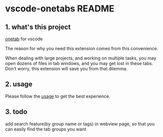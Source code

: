# vscode-onetabs README

## 1. what's this project

[onetab](https://chrome.google.com/webstore/detail/onetab/chphlpgkkbolifaimnlloiipkdnihall) for vscode

The reason for why you need this extension comes from this convenience.

When dealing with large projects, and working on multiple tasks, you may open dozens of files
in tab windows, and you may get lost in these tabs. Don't worry, this extension will save you from that dilemma.

## 2. usage

Please follow the [usage](./docs/usage.md) to get the best experience.

## 3. todo

add search feature(by group name or tags) in webview page, so that you can easily find the tab groups you want
